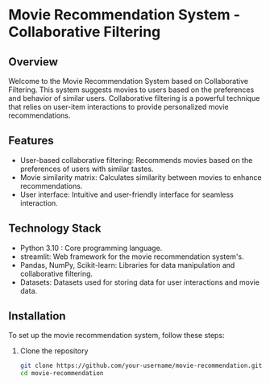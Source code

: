 # Movie Recommendation System - Collaborative Filtering

## Overview
Welcome to the Movie Recommendation System based on Collaborative Filtering. This system suggests movies to users based on the preferences and behavior of similar users. Collaborative filtering is a powerful technique that relies on user-item interactions to provide personalized movie recommendations.

## Features
- User-based collaborative filtering: Recommends movies based on the preferences of users with similar tastes.
- Movie similarity matrix: Calculates similarity between movies to enhance recommendations.
- User interface: Intuitive and user-friendly interface for seamless interaction.

## Technology Stack
- Python 3.10 : Core programming language.
- streamlit: Web framework for the movie recommendation system's.
- Pandas, NumPy, Scikit-learn: Libraries for data manipulation and collaborative filtering.
- Datasets:  Datasets used for storing data for user interactions and movie data.

## Installation

To set up the movie recommendation system, follow these steps:

1. Clone the repository
   ```sh
   git clone https://github.com/your-username/movie-recommendation.git
   cd movie-recommendation
